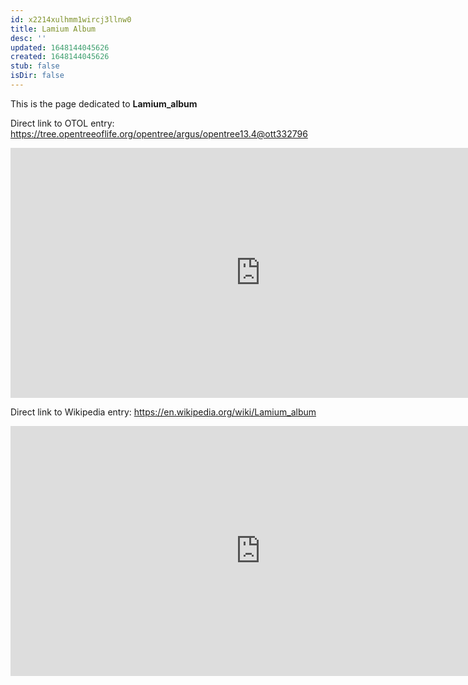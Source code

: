 ```yaml
---
id: x2214xulhmm1wircj3llnw0
title: Lamium Album
desc: ''
updated: 1648144045626
created: 1648144045626
stub: false
isDir: false
---
```

This is the page dedicated to **Lamium_album**


Direct link to OTOL entry: https://tree.opentreeoflife.org/opentree/argus/opentree13.4@ott332796



<html>
    <body>
    <iframe src="https://tree.opentreeoflife.org/opentree/argus/opentree13.4@ott332796"
    width="800" height="400" frameborder="0" allowfullscreen> </iframe>
    </body>
</html>
    


Direct link to Wikipedia entry: https://en.wikipedia.org/wiki/Lamium_album



<html>
    <body>
    <iframe src="https://en.wikipedia.org/wiki/Lamium_album"
    width="800" height="400" frameborder="0" allowfullscreen> </iframe>
    </body>
</html>
    
